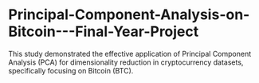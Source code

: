 # Principal-Component-Analysis-on-Bitcoin---Final-Year-Project
This study demonstrated the effective application of Principal Component Analysis (PCA) for dimensionality reduction in cryptocurrency datasets, specifically focusing on Bitcoin (BTC). 
